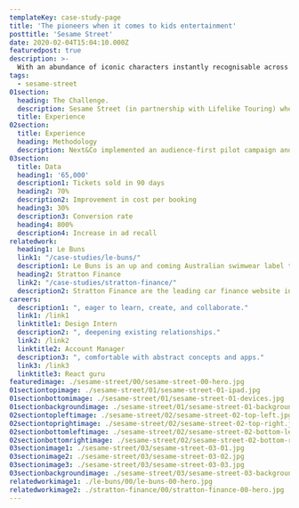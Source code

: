 ```yaml
---
templateKey: case-study-page
title: 'The pioneers when it comes to kids entertainment'
posttitle: 'Sesame Street'
date: 2020-02-04T15:04:10.000Z
featuredpost: true
description: >-
  With an abundance of iconic characters instantly recognisable across multiple generations.
tags:
  - sesame-street
01section:
  heading: The Challenge.
  description: Sesame Street (in partnership with Lifelike Touring) where performing a live show across the country and wanted to execute a digital-only campaign to drive ticket sales. The brand had never engaged their audience with direct response marketing and were unsure which audiences purchase tickets to the live shows.
  title: Experience
02section:
  title: Experience
  heading: Methodology
  description: Next&Co implemented an audience-first pilot campaign and tested different creative messaging across search, social, video and display to see which audiences would resonate with which message. Once the highest converting audience/message segments were identified budget splits across each channel were flighted accordingly to achieve the ticket sales KPI set by the client. Performance and budget shifting occurred on a daily basis to ensure the correct audience had the optimal amount of spend to increase ticket sales
03section:
  title: Data
  heading1: '65,000'
  description1: Tickets sold in 90 days
  heading2: 70%
  description2: Improvement in cost per booking
  heading3: 30%
  description3: Conversion rate
  heading4: 800%
  description4: Increase in ad recall
relatedwork:
  heading1: Le Buns
  link1: "/case-studies/le-buns/"
  description1: Le Buns is an up and coming Australian swimwear label that puts sustainability and environmental consciousness at the centre of what they do.
  heading2: Stratton Finance
  link2: "/case-studies/stratton-finance/"
  description2: Stratton Finance are the leading car finance website in Australia, assisting Australians with buying their new car.
careers:
  description1: ", eager to learn, create, and collaborate."
  link1: /link1
  linktitle1: Design Intern
  description2: ", deepening existing relationships."
  link2: /link2
  linktitle2: Account Manager
  description3: ", comfortable with abstract concepts and apps."
  link3: /link3
  linktitle3: React guru
featuredimage: ./sesame-street/00/sesame-street-00-hero.jpg
01sectiontopimage: ./sesame-street/01/sesame-street-01-ipad.jpg
01sectionbottomimage: ./sesame-street/01/sesame-street-01-devices.jpg
01sectionbackgroundimage: ./sesame-street/01/sesame-street-01-background.png
02sectiontopleftimage: ./sesame-street/02/sesame-street-02-top-left.jpg
02sectiontoprightimage: ./sesame-street/02/sesame-street-02-top-right.jpg
02sectionbottomleftimage: ./sesame-street/02/sesame-street-02-bottom-left.jpg
02sectionbottomrightimage: ./sesame-street/02/sesame-street-02-bottom-right.jpg
03sectionimage1: ./sesame-street/03/sesame-street-03-01.jpg
03sectionimage2: ./sesame-street/03/sesame-street-03-02.jpg
03sectionimage3: ./sesame-street/03/sesame-street-03-03.jpg
03sectionbackgroundimage: ./sesame-street/03/sesame-street-03-background.png
relatedworkimage1: ./le-buns/00/le-buns-00-hero.jpg
relatedworkimage2: ./stratton-finance/00/stratton-finance-00-hero.jpg
---
```

